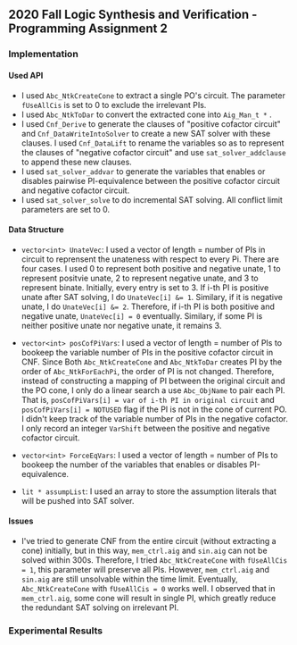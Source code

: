 ## 2020 Fall Logic Synthesis and Verification - Programming Assignment 2

### Implementation
#### Used API
 * I used `Abc_NtkCreateCone` to extract a single PO's circuit. The parameter `fUseAllCis` is set to 0 to exclude the irrelevant PIs.
 * I used `Abc_NtkToDar` to convert the extracted cone into `Aig_Man_t *` .
 * I used `Cnf_Derive` to generate the clauses of "positive cofactor circuit" and `Cnf_DataWriteIntoSolver` to create a new SAT solver with these clauses. I used `Cnf_DataLift` to rename the variables so as to represent the clauses of "negative cofactor circuit" and use `sat_solver_addclause` to append these new clauses.
 * I used `sat_solver_addvar` to generate the variables that enables or disables pairwise PI-equivalence between the positive cofactor circuit and negative cofactor circuit.
 * I used `sat_solver_solve` to do incremental SAT solving. All conflict limit parameters are set to 0.
 
#### Data Structure 
  * `vector<int> UnateVec`: I used a vector<int> of length = number of PIs in circuit to reprensent the unateness with respect to every Pi. There are four cases. I used 0 to represent both positive and negative unate, 1 to represent positvie unate, 2 to represent negative unate, and 3 to represent binate. Initially, every entry is set to 3. If i-th PI is positive unate after SAT solving, I do `UnateVec[i] &= 1`. Similary, if it is negative unate, I do `UnateVec[i] &= 2`. Therefore, if i-th PI is both positive and negative unate, `UnateVec[i] = 0` eventually. Similary, if some PI is neither positive unate nor negative unate, it remains 3.
 
  * `vector<int> posCofPiVars`: I used a vector<int> of length = number of PIs to bookeep the variable number of PIs in the positive cofactor circuit in CNF. Since Both `Abc_NtkCreateCone` and `Abc_NtkToDar` creates PI by the order of `Abc_NtkForEachPi`, the order of PI is not changed. Therefore, instead of constructing a mapping of PI between the original circuit and the PO cone, I only do a linear search a use `Abc_ObjName` to pair each PI. That is, `posCofPiVars[i] = var of i-th PI in original circuit` and `posCofPiVars[i] = NOTUSED` flag if the PI is not in the cone of current PO. I didn't keep track of the variable number of PIs in the negative cofactor. I only record an integer `VarShift` between the positive and negative cofactor circuit. 
 
  * `vector<int> ForceEqVars`: I used a vector<int> of length = number of PIs to bookeep the number of the variables that enables or disables PI-equivalence.
  * `lit * assumpList`: I used an array to store the assumption literals that will be pushed into SAT solver. 
 
#### Issues
 * I've tried to generate CNF from the entire circuit (without extracting a cone) initially, but in this way, `mem_ctrl.aig` and `sin.aig` can not be solved within 300s. Therefore, I tried  `Abc_NtkCreateCone` with `fUseAllCis = 1`, this parameter will preserve all PIs. However, `mem_ctrl.aig` and `sin.aig` are still unsolvable within the time limit. Eventually, `Abc_NtkCreateCone` with `fUseAllCis = 0` works well. I observed that in `mem_ctrl.aig`, some cone will result in single PI, which greatly reduce the redundant SAT solving on irrelevant PI.
 
 ### Experimental Results
